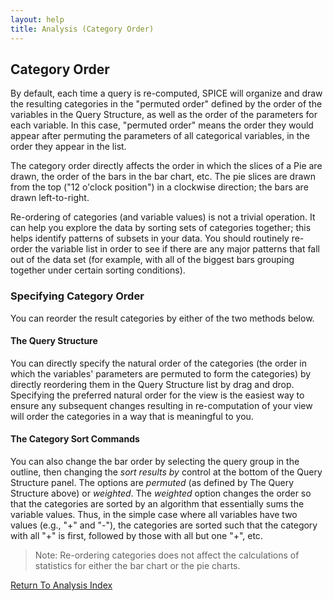 ```yaml
---
layout: help
title: Analysis (Category Order)
---
```


## Category Order

By default, each time a query is re-computed, SPICE will organize and draw the resulting categories in the "permuted order" defined by the order of the variables in the Query Structure, as well as the order of the parameters for each variable. In this case, "permuted order" means the order they would appear after permuting the parameters of all categorical variables, in the order they appear in the list.

The category order directly affects the order in which the slices of a Pie are drawn, the order of the bars in the bar chart, etc. The pie slices are drawn from the top ("12 o'clock position") in a clockwise direction; the bars are drawn left-to-right.

Re-ordering of categories (and variable values) is not a trivial operation. It can help you explore the data by sorting sets of categories together; this helps identify patterns of subsets in your data. You should routinely re-order the variable list in order to see if there are any major patterns that fall out of the data set (for example, with all of the biggest bars grouping together under certain sorting conditions).

### Specifying Category Order

You can reorder the result categories by either of the two methods below.

#### The Query Structure

You can directly specify the natural order of the categories (the order in which the variables' parameters are permuted to form the categories) by directly reordering them in the Query Structure list by drag and drop. Specifying the preferred natural order for the view is the easiest way to ensure any subsequent changes resulting in re-computation of your view will order the categories in a way that is meaningful to you.

#### The Category Sort Commands

You can also change the bar order by selecting the query group in the outline, then changing the *sort results by* control at the bottom of the Query Structure panel. The options are *permuted* (as defined by The Query Structure above) or *weighted*. The *weighted* option changes the order so that the categories are sorted by an algorithm that essentially sums the variable values. Thus, in the simple case where all variables have two values (e.g., "+" and "-"), the categories are sorted such that the category with all "+" is first, followed by those with all but one "+", etc.

>Note: Re-ordering categories does not affect the calculations of statistics for either the bar chart or the pie charts.

[Return To Analysis Index](analysis)